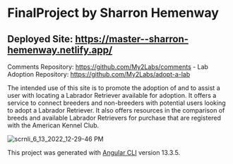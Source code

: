 # FinalProject by Sharron Hemenway

## Deployed Site: https://master--sharron-hemenway.netlify.app/

Comments Repository:  https://github.com/My2Labs/comments - 
Lab Adoption Repository:  https://github.com/My2Labs/adopt-a-lab

The intended use of this site is to promote the adoption of and to assist a user with locating a Labrador Retriever available for adoption. It offers a service to connect breeders and non-breeders with potential users looking to adopt a Labrador Retriever. It also offers resources in the comparison of breeds and available Labrador Retrievers for purchase that are registered with the American Kennel Club.

![scrnli_6_13_2022_12-29-46 PM](https://user-images.githubusercontent.com/100609892/173414151-4bcf543e-3b65-41c9-ae5a-4a58590d6ddd.png)

This project was generated with [Angular CLI](https://github.com/angular/angular-cli) version 13.3.5.
